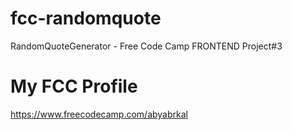 # fcc-randomquote
RandomQuoteGenerator - Free Code Camp FRONTEND Project#3


# My FCC Profile
https://www.freecodecamp.com/abyabrkal


